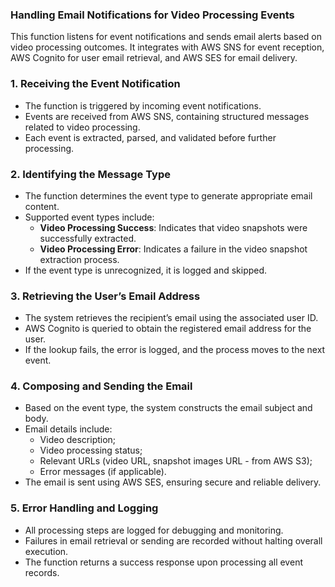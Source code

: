 ### **Handling Email Notifications for Video Processing Events**

This function listens for event notifications and sends email alerts based on video processing outcomes. It integrates with AWS SNS for event reception, AWS Cognito for user email retrieval, and AWS SES for email delivery.

### **1. Receiving the Event Notification**

- The function is triggered by incoming event notifications.
- Events are received from AWS SNS, containing structured messages related to video processing.
- Each event is extracted, parsed, and validated before further processing.

### **2. Identifying the Message Type**

- The function determines the event type to generate appropriate email content.
- Supported event types include:
  - **Video Processing Success**: Indicates that video snapshots were successfully extracted.
  - **Video Processing Error**: Indicates a failure in the video snapshot extraction process.
- If the event type is unrecognized, it is logged and skipped.

### **3. Retrieving the User’s Email Address**

- The system retrieves the recipient’s email using the associated user ID.
- AWS Cognito is queried to obtain the registered email address for the user.
- If the lookup fails, the error is logged, and the process moves to the next event.

### **4. Composing and Sending the Email**

- Based on the event type, the system constructs the email subject and body.
- Email details include:
  - Video description;
  - Video processing status;
  - Relevant URLs (video URL, snapshot images URL - from AWS S3);
  - Error messages (if applicable).
- The email is sent using AWS SES, ensuring secure and reliable delivery.

### **5. Error Handling and Logging**

- All processing steps are logged for debugging and monitoring.
- Failures in email retrieval or sending are recorded without halting overall execution.
- The function returns a success response upon processing all event records.
